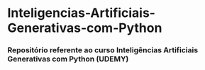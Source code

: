 # Inteligencias-Artificiais-Generativas-com-Python
### Repositório referente ao curso Inteligências Artificiais Generativas com Python (UDEMY)
